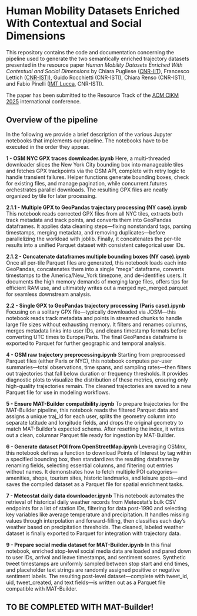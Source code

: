 # Human Mobility Datasets Enriched With Contextual and Social Dimensions

This repository contains the code and documentation concerning the pipeline used to generate the two semantically enriched trajectory datasets presented in the resource paper *Human Mobility Datasets Enriched With Contextual and Social Dimensions* by Chiara Pugliese ([CNR-IIT](https://www.iit.cnr.it/en/)), Francesco Lettich ([CNR-ISTI](https://www.isti.cnr.it/en/)), Guido Rocchietti (CNR-ISTI), Chiara Renso (CNR-ISTI), and Fabio Pinelli ([IMT Lucca](https://www.imtlucca.it/), CNR-ISTI). 

The paper has been submitted to the Resource Track of the [ACM CIKM 2025](https://cikm2025.org/) international conference.


## Overview of the pipeline

In the following we provide a brief description of the various Jupyter notebooks that implements our pipeline. The notebooks have to be executed in the order they appear.

**1 - OSM NYC GPX traces downloader.ipynb**
Here, a multi-threaded downloader slices the New York City bounding box into manageable tiles and fetches GPX trackpoints via the OSM API, complete with retry logic to handle transient failures. Helper functions generate bounding boxes, check for existing files, and manage pagination, while concurrent.futures orchestrates parallel downloads. The resulting GPX files are neatly organized by tile for later processing.

**2.1.1 - Multiple GPX to GeoPandas trajectory processing (NY case).ipynb**
This notebook reads corrected GPX files from all NYC tiles, extracts both track metadata and track points, and converts them into GeoPandas dataframes. It applies data cleaning steps—fixing nonstandard tags, parsing timestamps, merging metadata, and removing duplicates—before parallelizing the workload with joblib. Finally, it concatenates the per-tile results into a unified Parquet dataset with consistent categorical user IDs.

**2.1.2 - Concatenate dataframes multiple bounding boxes (NY case).ipynb**
Once all per-tile Parquet files are generated, this notebook loads each into GeoPandas, concatenates them into a single “mega” dataframe, converts timestamps to the America/New_York timezone, and de-identifies users. It documents the high memory demands of merging large files, offers tips for efficient RAM use, and ultimately writes out a merged nyc_merged.parquet for seamless downstream analysis.

**2.2 - Single GPX to GeoPandas trajectory processing (Paris case).ipynb**
Focusing on a solitary GPX file—typically downloaded via JOSM—this notebook reads track metadata and points in streamed chunks to handle large file sizes without exhausting memory. It filters and renames columns, merges metadata links into user IDs, and cleans timestamp formats before converting UTC times to Europe/Paris. The final GeoPandas dataframe is exported to Parquet for further geographic and temporal analysis.

**4 - OSM raw trajectory preprocessing.ipynb**
Starting from preprocessed Parquet files (either Paris or NYC), this notebook computes per-user summaries—total observations, time spans, and sampling rates—then filters out trajectories that fall below duration or frequency thresholds. It provides diagnostic plots to visualize the distribution of these metrics, ensuring only high-quality trajectories remain. The cleaned trajectories are saved to a new Parquet file for use in modeling workflows.

**5 - Ensure MAT-Builder compatibility.ipynb**
To prepare trajectories for the MAT-Builder pipeline, this notebook reads the filtered Parquet data and assigns a unique traj_id for each user, splits the geometry column into separate latitude and longitude fields, and drops the original geometry to match MAT-Builder’s expected schema. After resetting the index, it writes out a clean, columnar Parquet file ready for ingestion by MAT-Builder.

**6 - Generate dataset POI from OpenStreetMap.ipynb**
Leveraging OSMnx, this notebook defines a function to download Points of Interest by tag within a specified bounding box, then standardizes the resulting dataframe by renaming fields, selecting essential columns, and filtering out entries without names. It demonstrates how to fetch multiple POI categories—amenities, shops, tourism sites, historic landmarks, and leisure spots—and saves the compiled dataset as a Parquet file for spatial enrichment tasks.

**7 - Meteostat daily data downloader.ipynb**
This notebook automates the retrieval of historical daily weather records from Meteostat’s bulk CSV endpoints for a list of station IDs, filtering for data post-1990 and selecting key variables like average temperature and precipitation. It handles missing values through interpolation and forward-filling, then classifies each day’s weather based on precipitation thresholds. The cleaned, labeled weather dataset is finally exported to Parquet for integration with trajectory data.

**9 - Prepare social media dataset for MAT-Builder.ipynb**
In this final notebook, enriched stop-level social media data are loaded and pared down to user IDs, arrival and leave timestamps, and sentiment scores. Synthetic tweet timestamps are uniformly sampled between stop start and end times, and placeholder text strings are randomly assigned positive or negative sentiment labels. The resulting post-level dataset—complete with tweet_id, uid, tweet_created, and text fields—is written out as a Parquet file compatible with MAT-Builder.

## TO BE COMPLETED WITH MAT-Builder! 
